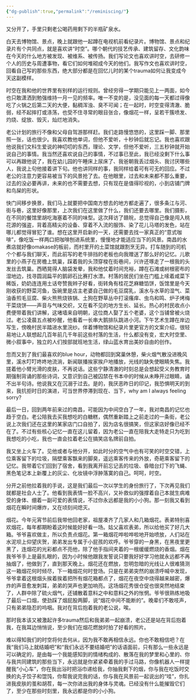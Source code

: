 ```yaml
---
{"dg-publish":true,"permalink":"/reminiscing/"}
---
```



又分开了，手里只剩老公喝药用剩下的半瓶矿泉水。

白天去博物馆、景点，晚上就跟他一起蹲在电视机前看纪录片。博物馆、景点和纪录片有个共同点，就是喜欢讲“时空”。哪个朝代的技艺传承、建筑留存、文化韵味在今天的什么地方被发现、被维系、被传扬。我们写论文也喜欢讲时空，去研修一个人的历史与周遭事物，看它们如何堆砌成今天的他们。我写作文也喜欢讲时空，回看自己写的那些东西，绝大部分都是在回忆儿时的某个trauma如何让我变成今天这副模样。

时空在我和他的世界里有别样的运行规则。曾经穷得一学期只能见上一两面，如今也只敢潇洒到勉强维持一月一见的频率。唯一不变的是，没见面的每一天都过得像吃了火锅之后第二天的大便，黏稠浑浊、臭不可闻；在一起时，时空变得清澈、脆弱，经不起摔打或涤荡，也受不住寻常的眼目张合，像烟花一样，呈若干簇喷发、灼烧、绽放、毁灭，灿烂地消失。

老公计划的旅行不像和父母自驾游那样赶。我们走路慢悠悠的，这里踩一脚、那里照一张，话也很少。我喜欢教他单词，但他不爱听，十秒钟后就忘记。我也喜欢跟他说我们文科生爱说的神叨叨的东西，理论、文学，但他不爱听，三五秒钟就开始说自己的事情。我当然还喜欢说自己的事情，不过事已至此，我已经没剩下什么事可以再跟他说了，我在幼儿园的午睡床上尿床了、我爸朝我丢过烟头、我讨厌哪些人，我说上句他接着讲下句。他也讲同样的事，我同样给着可有可无的回应。不过老公的注意力更容易被当下的风景抢了去。在他眼里，过去和未来都不那么重要，过去的没必要再讲，未来的也不需要去想，只有现在是值得珍视的，小到店铺门牌和鸟屎的形状。

快门间移步换景，我们马上就要把中国南方想去的地方都走遍了，很多条江与河、街与巷，这里好像那里，上次我们在这里做了什么，我们还要去哪里。我们摄影，在不同的餐馆里胡吃海塞着不同的味型。这次拜访了赣皖，总觉得自己像是闯入桃花源的强盗，背着高精尖的设备、穿着不入流的服饰、染了花儿马塔的发色，站在哪儿都觉得冒犯了谁。想在这里开启新的一天，还需要去找一家真正的“意式咖啡”，像吃饭一样两口把咖啡刨进系统里，慢慢地才能适应当下的风景。南昌的水煮店就好像omakase的板前，而村里开的土菜馆就跟割烹无异。打车随到的司机个个都与我们聊天，而此前写的老牛排挡的老板也向我赠送了那么好的记忆。儿歌里的小燕子在房檐上筑巢，踩着我的头顶穿梭在街巷间，兴许还啄走了一根我的头发丝去筑巢。西晒晃得人脑袋发晕，我和他仗着时间充裕，蹲在石滩或树根密布的湿地边，找寻圆润扁平的鹅卵石比赛打水漂。村落的居民们坐在门槛上嗦着咸菜下稀饭，奶奶连连用土话夸赞我辫子好看，街转角有桂花芝麻糖馅饼，饭馆里是今天刚收获的野菜河鱼，饭碗里是店主老婆自己做的毛豆腐乳，溪水与水草的湿气、菜油香煎毛豆腐、柴火熊熊烧铁锅、土狗在野草丛中打滚瘙痒、虫鸟和鸣、炉子烤梅干菜烧饼——声音与气味交织，又在看不见的地方生长、延长。热心的村民收点小费便带着我们讲解，这堵墙来自明朝，这位商人娶了五个老婆，这个当铺曾被火烧过。老公凌晨五点被吵醒，他看着一长串大鹅排队跳进小河。下午艺术生蹲在岸边写生，傍晚村民半踏进水里浣纱。伴着博物馆和纪录片里更官方的文案介绍，很轻易地让人联想起几百年前几千年前这些村落的生活，什么都没有变，宏大时空里、微小叙事中，独立的人们按部就班地生活，绿山蓝水育出美妙自由的创作。

忽而又到了我们最喜欢的blue hour，动物都回到窝巢休憩，柴火烟气散没进晚风里，溪水叮叮咚咚地流淌，新闻联播挨家挨户地播放，光线的缺失使眼睛失焦。我搓着他小臂光滑的皮肤，不再说话。这些宁静清澈的时刻总是会想起受义务教育时期强制背诵的那些诗词，又意识到自己被囚禁在书本中的时候从未睁开过眼睛，诵不出半句诗。他说我又在沉溺于过去。是的，我厌恶昨日的印记，我恐惧明天的到来，我抗拒时日的演进，可当世界停滞到现在、当下，why am I always feeling sorry?

最后一日，回到两年前来过的南昌，可能因为中间空白了一年，我对南昌的记忆也趋于空白。老公陪我去买我想吃的白糖糕，偶然重新踏上之前走过的一条街，老公说上次我们还在这里的某家店门口自拍了，因为店名很搞笑，但这家店好像已经不在了。不过有些核心记忆一直在这儿留着，因为老公一直在陪我大走特走只为吃到我想吃的小吃，我也一直会拉着老公在搞笑店名牌前自拍。

我又坐上火车了。见他或者与他分开，如此时分的空气中也有可笑的时空交错，上位乘客留下的垃圾，隔壁乘客飘来的脚臭，遥远乘客传来的外放，奇葩乘客留下的记忆。我带着它们回到了宿舍，看到我离开前忘记丢的垃圾、昏暗台灯下的飞蝇、黑色笔记本上新覆上的灰尘、化妆镜中浮肿落寞的自己。呵呵，时空。

分开之前他拉着我的手说，这是我们最后一次以学生的身份旅行了，下次再见我们就都是社会人士了。他看到我表情一脸不高兴，又补救似的强撑着自己本就生病难受的身体、绷着一副可爱的表情说，不过你永远都是我的小小狗。那一刻我又看到烟花在瞬时间爆炸，又在顷刻间熄灭。

烟花。今年元宵节前后我带他回老家，祖屋凑齐了几家人和几箱烟花。表弟特别喜欢烟花，每年都期盼着这时候能好好看一场。姑父喜欢表弟，所以给他买了好几大箱。爷爷喜欢做主，所以负责点烟花。第一箱烟花哗啦哗啦地开始喷放，人们站在水泥坝上仰望庆贺，弟弟发出专属于小屁孩的欢呼。爷爷穿的一身黑，在黑夜里更黑了，连烟花的光彩都点不亮他，除了他手指间夹着的一根缓缓燃烧的香烟。烟在我爷爷手上是最扎眼的，因为小时候他跟我发誓说只要我好好学习他就永远都不再抽烟了，他做到了，直到那天晚上。烟花还在燃放，忽明忽暗的光线让人很难猜测这一箱烟花何时倾尽，下一箱烟花何时登场。只是在弟弟突然的崩溃呼喊中发现，爷爷拿着这根烟头挨着挨着把所有烟花箱都点了，烟花在夜空中烧得越来越密，爆炸的声音愈发刺耳，弟弟的哭声也更加响亮。这场烟花秀很仓促也很突然地结束了，人群中除了硫火烟气，还铺散着意料之中和意料之外的怅惘。爷爷很熟练地吸了最后一口烟，使劲踩了烟屁股两脚，说“烟花中间不能断的”。晚辈们不敢吱声，只有弟弟隐忍的呜咽。我对在背后抱着我的老公说，唉。

那时我本该又被激起许多trauma然后和我弟弟一起崩溃，老公还是站在背后抱着我，在我耳边悄悄说，至少我们在烟花燃放时拍了好看的照片。

难以得知我们的时空将何去何从，因为我不敢再相信永远。你也不敢相信吧？在我“我们马上就结婚吧”和“我们永远不要结婚吧”的话语面前，只有那么一些永远是可以确定的，是由每一个我能感知到的情绪构成的、散落在我的梦里和心里的、你与我共同建筑的那些当下，永远就是你紧紧牵着我的手过马路，你像机器人一样提醒我“小心车”，你在我出浴时把浴巾递给我，你抽我剩下的烟，你与我在吃饭时交换的丸子饺子和馄饨，你帮我说完我的话，你与我在风景前一起说出的“哇”，你扎进我皮肤的茧和胡茬，每一次你进出我的身体与灵魂。已经没有什么能摧毁它们了，至少在那些时刻里，我永远都是你的小小狗。